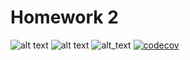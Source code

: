 # Homework 2

![alt text](https://img.shields.io/badge/Python-3776AB?style=for-the-badge&logo=python&logoColor=white)
![alt text](https://img.shields.io/badge/Linux-FCC624?style=for-the-badge&logo=linux&logoColor=black)
![alt_text](https://github.com/Fall2024SE/HW2/actions/workflows/pytest.yml/badge.svg)
[![codecov](https://codecov.io/gh/Fall2024SE/Homework1/graph/badge.svg?token=78XLUHAROY)](https://codecov.io/gh/Fall2024SE/HW2)
